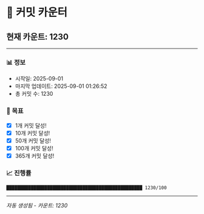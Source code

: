 # 🔢 커밋 카운터

## 현재 카운트: 1230

---

### 📊 정보
- 시작일: 2025-09-01
- 마지막 업데이트: 2025-09-01 01:26:52
- 총 커밋 수: 1230

### 🎯 목표
- [x] 1개 커밋 달성!
- [x] 10개 커밋 달성!
- [x] 50개 커밋 달성!
- [x] 100개 커밋 달성!
- [x] 365개 커밋 달성!

### 📈 진행률
```
██████████████████████████████████████████████████ 1230/100
```

---
*자동 생성됨 - 카운트: 1230*
